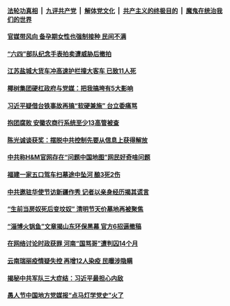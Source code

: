 

####  [法轮功真相](../../../../basic/blob/master/README.md?t=04041701) &nbsp;|&nbsp; [九评共产党](../../../../9ping.md/blob/master/README.md?t=04041701) &nbsp;|&nbsp; [解体党文化](../../../../jtdwh.md/blob/master/README.md?t=04041701)  &nbsp;|&nbsp; [共产主义的终极目的](../../../../gczydzjmd.md/blob/master/README.md?t=04041701) &nbsp;|&nbsp; [魔鬼在统治我们的世界](../../../../mgztzwmdsj.md/blob/master/README.md?t=04041701) 

#### [官媒带风向 备孕期女性也强制接种 民间不满](../pages/soh5/491420.md?t=04041701) 
#### [“六四”部队纪念手表拍卖遭威胁后撤拍](../pages/soh5/491408.md?t=04041701) 
#### [江苏盐城大货车冲高速护栏撞大客车 已致11人死](../pages/soh5/491414.md?t=04041701) 
#### [椰树集团硬杠政府与党媒：把我搞垮有5大影响](../pages/soh5/491384.md?t=04041701) 
#### [习近平疑借台铁事故再搞“软硬兼施”  台立委痛骂](../pages/soh5/491381.md?t=04041701) 
#### [抱团腐败 安徽农商行系统至少13高管被查](../pages/soh5/491357.md?t=04041701) 
#### [陈光诚谈获奖：摆脱中共控制先要从信息上获得解放](../pages/soh5/491279.md?t=04041701) 
#### [中共称H&M官网存在“问题中国地图”网民好奇啥问题](../pages/soh5/491270.md?t=04041701) 
#### [福建一家五口驾车扫墓途中坠河 酿3死2伤](../pages/soh5/491240.md?t=04041701) 
#### [中共邀驻华使节访新疆作秀 记者以亲身经历揭其谎言](../pages/soh5/491243.md?t=04041701) 
#### [“生前当房奴死后变坟奴” 清明节天价墓地再被聚焦](../pages/soh5/491192.md?t=04041701) 
#### [“淄博火锅鱼”文章揭山东环保黑幕 官方6招逼撤稿](../pages/soh5/491189.md?t=04041701) 
#### [在网络讨论时政获罪 河南“国骂哥”遭判囚14个月](../pages/soh5/491171.md?t=04041701) 
#### [云南瑞丽疫情疑失控 再增12人染疫 民曝涉隐瞒](../pages/soh5/491120.md?t=04041701) 
#### [揭秘中共军队三大症结：习近平最担心内敌](../pages/soh5/491111.md?t=04041701) 
#### [愚人节中国地方党媒报“点马灯学党史”火了](../pages/soh5/491093.md?t=04041701) 
